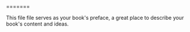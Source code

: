 # 
=======

This file file serves as your book's preface, a great place to describe your book's content and ideas.
